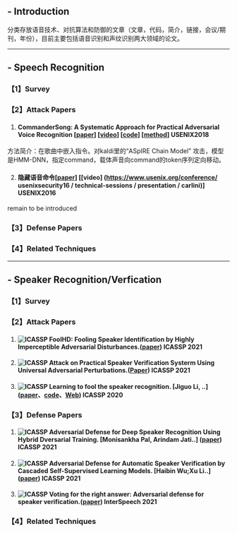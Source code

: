 ## - Introduction
分类存放语音技术、对抗算法和防御的文章（文章，代码，简介，链接，会议/期刊，年份），目前主要包括语音识别和声纹识别两大领域的论文。

---
## - Speech Recognition

### 【1】Survey
### 【2】Attack Papers
1. #### CommanderSong: A Systematic Approach for Practical Adversarial Voice Recognition [[paper](https://www.usenix.org/system/files/conference/usenixsecurity18/sec18-yuan.pdf)]  [[video](https://www.usenix.org/conference/usenixsecurity18/presentation/yuan-xuejing)] [[code]()] [[method]()] USENIX2018</br>
  方法简介：在歌曲中嵌入指令。对kaldi里的“ASpIRE Chain Model” 攻击，模型是HMM-DNN，指定command，载体声音向command的token序列定向移动。

2. #### 隐藏语音命令[[paper](https://security.cs.georgetown.edu/~tavish/hvc_usenix.pdf)] [[video] (https://www.usenix.org/conference/ usenixsecurity16 / technical-sessions / presentation / carlini)] USENIX2016 
remain to be introduced
### 【3】Defense Papers
### 【4】Related Techniques

---
## - Speaker Recognition/Verfication
### 【1】Survey
### 【2】Attack Papers
1. #### ![ICASSP](https://img.shields.io/badge/ICASSP-2021-blue.svg) FoolHD: Fooling Speaker Identification by Highly Imperceptible Adversarial Disturbances.([paper](https://arxiv.org/pdf/2011.08483v2.pdf)) ICASSP 2021
3. #### ![ICASSP](https://img.shields.io/badge/ICASSP-2021-blue.svg) Attack on Practical Speaker Verification Systerm Using Universal Adversarial Perturbations.([Paper](https://arxiv.org/pdf/2105.09022.pdf)) ICASSP 2021
4. #### ![ICASSP](https://img.shields.io/badge/ICASSP-2020-blue.svg) Learning to fool the speaker recognition. [Jiguo Li, ..] ([paper](https://arxiv.org/abs/2004.03434)、[code](https://github.com/smallflyingpig/learning-to-fool-the-speaker-recognition)、[Web](https://smallflyingpig.github.io/speaker-recognition-attacker/main))    ICASSP 2020 
### 【3】Defense Papers
1. #### ![ICASSP](https://img.shields.io/badge/ICASSP-2021-blue.svg) Adversarial Defense for Deep Speaker Recognition Using Hybrid Dversarial Training. [Monisankha Pal, Arindam Jati..] ([paper](https://arxiv.org/abs/2010.16038))   ICASSP 2021
2. #### ![ICASSP](https://img.shields.io/badge/ICASSP-2021-blue.svg) Adversarial Defense for Automatic Speaker Verification by Cascaded Self-Supervised Learning Models. [Haibin Wu;Xu Li..] ([paper](https://ieeexplore.ieee.org/document/9413737?denied=))  ICASSP 2021
3. #### ![ICASSP](https://img.shields.io/badge/InterSpeech-2021-red.svg) Voting for the right answer: Adversarial defense for speaker verification.([paper](https://arxiv.org/pdf/2106.07868.pdf))   InterSpeech 2021
### 【4】Related Techniques

